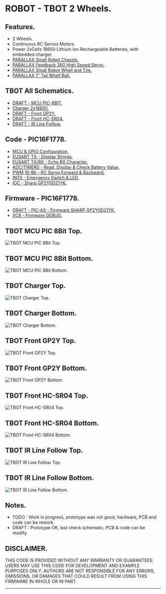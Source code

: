 # ROBOT - TBOT 2 Wheels.

## Features.

- 2 Wheels.
- Continuous RC Servos Motors.
- Power 2xCells 18650 Lithium Ion Rechargeable Batteries, with embedded charger.
- [PARALLAX Small Robot Chassis.](https://www.parallax.com/product/700-00022)
- [PARALLAX Feedback 360 High Speed Servo.](https://www.parallax.com/product/900-00360)
- [PARALLAX Small Robot Whell and Tire.](https://www.parallax.com/product/28114)
- [PARALLAX 1" Tail Whell Ball.](https://www.parallax.com/product/700-00009)

## TBOT All Schematics.

- [DRAFT - MCU PIC-8BIT.](https://github.com/tronixio/robot-tbot/)
- [Charger 2x18650.](https://github.com/tronixio/robot-tbot/blob/main/Kicad/charger/extras/schematic.pdf)
- [DRAFT - Front GP2Y.](https://github.com/tronixio/robot-tbot/)
- [DRAFT - Front HC-SR04.](https://github.com/tronixio/robot-tbot/)
- [DRAFT - IR Line Folllow.](https://github.com/tronixio/robot-tbot/)

## Code - PIC16F1778.

- [MCU & GPIO Configuration.](https://github.com/tronixio/robot-tbot/blob/main/Code/configuration/)
- [EUSART TX - Display Strings.](https://github.com/tronixio/robot-tbot/blob/main/Code/eusart-tx/)
- [EUSART TX/RX - Echo RX Character.](https://github.com/tronixio/robot-tbot/blob/main/Code/eusart-txrx/)
- [ADC/TIMER0 - Read, Display & Check Battery Value.](https://github.com/tronixio/robot-tbot/blob/main/Code/adc/)
- [PWM 16-Bit - RC Servo Forward & Backward.](https://github.com/tronixio/robot-tbot/blob/main/Code/pwm/)
- [INT0 - Emergency Switch & LED.](https://github.com/tronixio/robot-tbot/blob/main/Code/int0/)
- [IOC - Sharp GP2Y0D21YK.](https://github.com/tronixio/robot-tbot/blob/main/Code/gp2y0d21yk/)


## Firmware - PIC16F1778.

- [DRAFT - PIC-AS - Firmware SHARP GP2Y0D21YK.](https://github.com/tronixio/robot-tbot/blob/main/MplabX/PICAS-P16F1778-GP2Y0D21YK.X/)
- [XC8 - Firmware DEBUG.](https://github.com/tronixio/robot-tbot/tree/main/MplabX/XC8-P16F1778-DEBUG.X/)

<!--
- [TBOT Firmware - Sharp GP2Y0D21YK.](https://github.com/tronixio/robot-tbot/tree/main/MplabX/PICAS-P16F1778-GP2Y0D21YK.X)
- [TBOT Firmware - Sharp GP2Y0A21YK.](https://github.com/tronixio/robot-tbot/tree/main/MplabX/PICAS-P16F1778-GP2Y0A21YK.X)
- [TBOT Firmware - HC SR04.](https://github.com/tronixio/robot-tbot/tree/main/MplabX/PICAS-P16F1778-HCSR04.X)
-->

## TBOT MCU PIC 8Bit Top.

![TBOT MCU PIC 8Bit Top.](https://github.com/tronixio/robot-tbot/blob/main/Kicad/mcu8/extras/top.png)

## TBOT MCU PIC 8Bit Bottom.

![TBOT MCU PIC 8Bit Bottom.](https://github.com/tronixio/robot-tbot/blob/main/Kicad/mcu8/extras/bottom.png)

## TBOT Charger Top.

![TBOT Charger Top.](https://github.com/tronixio/robot-tbot/blob/main/Kicad/charger/extras/top.png)

## TBOT Charger Bottom.

![TBOT Charger Bottom.](https://github.com/tronixio/robot-tbot/blob/main/Kicad/charger/extras/bottom.png)

## TBOT Front GP2Y Top.

![TBOT Front GP2Y Top.](https://github.com/tronixio/robot-tbot/blob/main/Kicad/front-gp2y/extras/top.png)

## TBOT Front GP2Y Bottom.

![TBOT Front GP2Y Bottom.](https://github.com/tronixio/robot-tbot/blob/main/Kicad/front-gp2y/extras/bottom.png)

## TBOT Front HC-SR04 Top.

![TBOT Front HC-SR04 Top.](https://github.com/tronixio/robot-tbot/blob/main/Kicad/front-hc/extras/top.png)

## TBOT Front HC-SR04 Bottom.

![TBOT Front HC-SR04 Bottom.](https://github.com/tronixio/robot-tbot/blob/main/Kicad/front-hc/extras/bottom.png)

## TBOT IR Line Follow Top.

![TBOT IR Line Follow Top.](https://github.com/tronixio/robot-tbot/blob/main/Kicad/ir-line/extras/top.png)

## TBOT IR Line Follow Bottom.

![TBOT IR Line Follow Bottom.](https://github.com/tronixio/robot-tbot/blob/main/Kicad/ir-line/extras/bottom.png)

## Notes.

- TODO : Work in progress, prototype was not good, hardware, PCB and code can be rework.
- DRAFT : Prototype OK, last check schematic, PCB & code can be modify.

## DISCLAIMER.

THIS CODE IS PROVIDED WITHOUT ANY WARRANTY OR GUARANTEES.
USERS MAY USE THIS CODE FOR DEVELOPMENT AND EXAMPLE PURPOSES ONLY.
AUTHORS ARE NOT RESPONSIBLE FOR ANY ERRORS, OMISSIONS, OR DAMAGES THAT COULD
RESULT FROM USING THIS FIRMWARE IN WHOLE OR IN PART.

---
